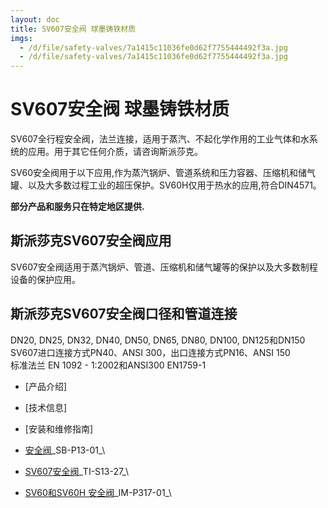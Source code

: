 ```yaml
---
layout: doc
title: SV607安全阀 球墨铸铁材质
imgs:
  - /d/file/safety-valves/7a1415c11036fe0d62f7755444492f3a.jpg
  - /d/file/safety-valves/7a1415c11036fe0d62f7755444492f3a.jpg
---
```


# SV607安全阀 球墨铸铁材质

SV607全行程安全阀，法兰连接，适用于蒸汽、不起化学作用的工业气体和水系统的应用。用于其它任何介质，请咨询斯派莎克。

SV60安全阀用于以下应用,作为蒸汽锅炉、管道系统和压力容器、压缩机和储气罐、以及大多数过程工业的超压保护。SV60H仅用于热水的应用,符合DIN4571。

**部分产品和服务只在特定地区提供.**

## 斯派莎克SV607安全阀应用

SV607安全阀适用于蒸汽锅炉、管道、压缩机和储气罐等的保护以及大多数制程设备的保护应用。

## 斯派莎克SV607安全阀口径和管道连接

DN20, DN25, DN32, DN40, DN50, DN65, DN80, DN100, DN125和DN150  
SV607进口连接方式PN40、ANSI 300，出口连接方式PN16、ANSI 150  
标准法兰 EN 1092 - 1:2002和ANSI300 EN1759-1

- [产品介绍]
- [技术信息]
- [安装和维修指南]

- [安全阀](/d/pdf/SB-P13-01-安全阀%202014.pdf)\_SB-P13-01\_\

- [SV607安全阀](/d/pdf/TI-S13-27-SV60%20%20安全阀.pdf)\_TI-S13-27\_\

- [SV60和SV60H 安全阀](/d/pdf/IM-P317-01-SV60和SV60H%20安全阀.pdf)\_IM-P317-01\_\
